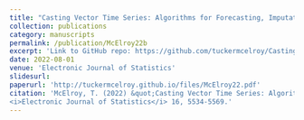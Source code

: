 ```yaml
---
title: "Casting Vector Time Series: Algorithms for Forecasting, Imputation, and Signal Extraction"
collection: publications
category: manuscripts
permalink: /publication/McElroy22b
excerpt: 'Link to GitHub repo: https://github.com/tuckermcelroy/Casting'
date: 2022-08-01
venue: 'Electronic Journal of Statistics'
slidesurl: 
paperurl: 'http://tuckermcelroy.github.io/files/McElroy22.pdf'
citation: 'McElroy, T. (2022) &quot;Casting Vector Time Series: Algorithms for Forecasting, Imputation, and Signal Extraction.&quot; 
<i>Electronic Journal of Statistics</i> 16, 5534-5569.'
---
```

